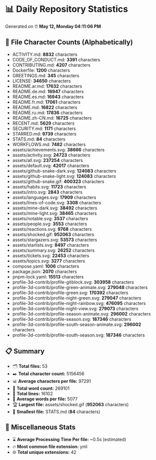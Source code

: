# 📊 Daily Repository Statistics
Generated on ⏰ **May 12, Monday 04:11:06 PM**

## 📂 File Character Counts (Alphabetically)
- ACTIVITY.md: **8832** characters
- CODE_OF_CONDUCT.md: **3391** characters
- CONTRIBUTING.md: **4207** characters
- Dockerfile: **1200** characters
- GREETINGS.md: **345** characters
- LICENSE: **34650** characters
- README.ar.md: **17632** characters
- README.de.md: **16947** characters
- README.es.md: **16943** characters
- README.fr.md: **17061** characters
- README.md: **16822** characters
- README.ru.md: **17836** characters
- README.zh-CN.md: **16725** characters
- RECENT.md: **5629** characters
- SECURITY.md: **1171** characters
- STARRED.md: **9739** characters
- STATS.md: **84** characters
- WORKFLOWS.md: **7482** characters
- assets/achievements.svg: **38666** characters
- assets/activity.svg: **24723** characters
- assets/all.svg: **237254** characters
- assets/default.svg: **42017** characters
- assets/github-snake-dark.svg: **124083** characters
- assets/github-snake-light.svg: **124083** characters
- assets/github-snake.gif: **400323** characters
- assets/habits.svg: **11723** characters
- assets/intro.svg: **2843** characters
- assets/languages.svg: **17909** characters
- assets/lines-of-code.svg: **3308** characters
- assets/mine-dark.svg: **38492** characters
- assets/mine-light.svg: **38465** characters
- assets/notable.svg: **3537** characters
- assets/people.svg: **3553** characters
- assets/reactions.svg: **9768** characters
- assets/shocked.gif: **952063** characters
- assets/stargazers.svg: **53573** characters
- assets/starlists.svg: **8497** characters
- assets/summary.svg: **26252** characters
- assets/tickets.svg: **22453** characters
- assets/topics.svg: **3277** characters
- compose.yaml: **1006** characters
- package.json: **2070** characters
- pnpm-lock.yaml: **15513** characters
- profile-3d-contrib/profile-gitblock.svg: **303958** characters
- profile-3d-contrib/profile-green-animate.svg: **279048** characters
- profile-3d-contrib/profile-green.svg: **170392** characters
- profile-3d-contrib/profile-night-green.svg: **279047** characters
- profile-3d-contrib/profile-night-rainbow.svg: **476095** characters
- profile-3d-contrib/profile-night-view.svg: **279073** characters
- profile-3d-contrib/profile-season-animate.svg: **296002** characters
- profile-3d-contrib/profile-season.svg: **187346** characters
- profile-3d-contrib/profile-south-season-animate.svg: **296002** characters
- profile-3d-contrib/profile-south-season.svg: **187346** characters

## 📋 Summary
- 🗂️ **Total files:** 53
- ✒️ **Total character count:** 5156456
- 📊 **Average characters per file:** 97291
- 📝 **Total word count:** 269101
- 🧾 **Total lines:** 16102
- 📐 **Average words per file:** 5077
- 🏆 **Largest file:** assets/shocked.gif (**952063** characters)
- 🥉 **Smallest file:** STATS.md (**84** characters)

## 🌟 Miscellaneous Stats
- ⌛ **Average Processing Time Per file:** ~0.5s (estimated)
- 🔥 **Most common file extension:** yml
- 🌐 **Total unique extensions:** 42
